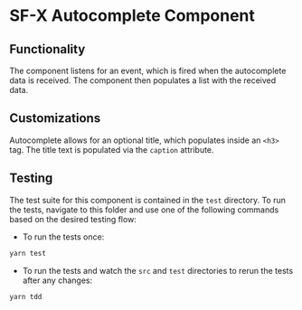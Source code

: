 # SF-X Autocomplete Component

## Functionality

The component listens for an event, which is fired when the autocomplete data is received.
The component then populates a list with the received data.

## Customizations

Autocomplete allows for an optional title, which populates inside an `<h3>` tag. The title text is populated via the `caption` attribute.

## Testing

The test suite for this component is contained in the `test` directory.
To run the tests, navigate to this folder and use one of the following commands based on the desired testing flow:

- To run the tests once:

```sh
yarn test
```

- To run the tests and watch the `src` and `test` directories to rerun the tests after any changes:

```sh
yarn tdd
```
